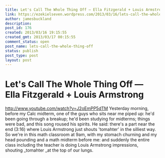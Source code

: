 ```yaml
---
title: Let's Call The Whole Thing Off — Ella Fitzgerald + Louis Armstrong
link: https://ezekielseven.wordpress.com/2013/03/16/lets-call-the-whole-thing-off/
author: jamesbuckland
description: 
post_id: 176
created: 2013/03/16 19:15:55
created_gmt: 2013/03/17 00:15:55
comment_status: open
post_name: lets-call-the-whole-thing-off
status: publish
post_type: post
layout: post
---
```


# Let's Call The Whole Thing Off — Ella Fitzgerald + Louis Armstrong

http://www.youtube.com/watch?v=J2oEmPP5dTM Yesterday morning, before my Calc midterm, one of the guys who sits near me piped up: he'd been going through a breakup; he'd been studying for midterms; things were bad, and this song roused his spirits. He said: there's a part near the end (3:16) where Louis Armstrong just shouts 'tomahter' in the silliest way. So we're in this math classroom at 9am, with my stomach churning and my head pounding and a math midterm before me: and suddenly the entire class including the teacher is doing Louis Armstrong impressions, shouting _tomahter _at the top of our lungs.